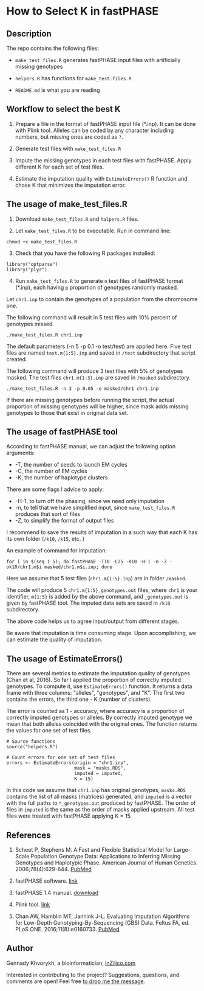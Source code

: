 How to Select K in fastPHASE
================

Description
-----------

The repo contains the following files:

-   `make_test_files.R` generates fastPHASE input files with artificially missing genotypes

-   `helpers.R` has functions for `make_test.files.R`

-  `README.md` is what you are reading 

Workflow to select the best K
------------------------------

1.  Prepare a file in the format of fastPHASE input file (\*.inp). It can be done with Plink tool. Alleles can be coded by any character including numbers, but missing ones are coded as `?`.

2.  Generate test files with `make_test_files.R`

3.  Impute the missing genotypes in each test files with fastPHASE. Apply different K for each set of test files.

4.  Estimate the imputation quality with `EstimateErrors()` R function and chose K that minimizes the imputation error.

The usage of make\_test\_files.R
---------------------------------

1. Download `make_test_files.R` and `halpers.R` files.

2. Let `make_test_files.R` to be executable. Run in command line:

```
chmod +x make_test_files.R
```
3. Check that you have the following R packages installed:

```
library("optparse")
library("plyr")
```
4. Run `make_test_files.R` to generate `n` test files of fastPHASE format (\*.inp), each having `p` proportion of genotypes randomly masked.

Let `chr1.inp` to contain the genotypes of a population from the chromosome one.

The following command will result in 5 test files with 10% percent of genotypes missed.

    ./make_test_files.R chr1.inp 

The default parameters (-n 5 -p 0.1 -o test/test) are applied here. Five test files are named `test.m{1:5}.inp` and saved in `/test` subdirectory that script created.

The following command will produce 3 test files with 5% of genotypes masked. The test files `chr1.m{1:3}.inp` are saved in `/masked` subdirectory.

    ./make_test_files.R -n 3 -p 0.05 -o masked/chr1 chr1.inp 

If there are missing genotypes before running the script, the actual proportion of missing genotypes will be higher, since mask adds missing genotypes to those that exist in original data set.

The usage of fastPHASE tool
---------------------------

According to fastPHASE manual, we can adjust the following option arguments:

-   -T, the number of seeds to launch EM cycles
-   -C, the number of EM cycles
-   -K, the number of haplotype clusters

There are some flags I advice to apply:

-   -H-1, to turn off the phasing, since we need only imputation
-   -n, to tell that we have simplified input, since `make_test_files.R` produces that sort of files
-   -Z, to simplify the format of output files

I recommend to save the results of imputation in a such way that each K has its own folder (`/k10`, `/k15`, etc. )

An example of command for imputation:

    for i in $(seq 1 5); do fastPHASE -T10 -C25 -K10 -H-1 -n -Z -ok10/chr1.m$i masked/chr1.m$i.inp; done

Here we assume that 5 test files (`chr1.m{1:5}.inp`) are in folder `/masked`.

The code will produce 5 `chr1.m{1:5}_genotypes.out` files, where `chr1` is your identifier, `m{1:5}` is added by the above command, and `_genotypes.out` is given by fastPHASE tool. The imputed data sets are saved in `/k10` subdirectory.

The above code helps us to agree input/output from different stages.

Be aware that imputation is time consuming stage. Upon accomplishing, we can estimate the quality of imputation.

The usage of EstimateErrors()
-----------------------------

There are several metrics to estimate the imputation quality of genotypes (Chan et al, 2016). So far I applied the proportion of correctly imputed genotypes. To compute it, use `EstimateErrors()` function. It returns a data frame with three columns: "alleles", "genotypes", and "K". The first two contains the errors, the third one - K (number of clusters).

The error is counted as 1 - accuracy, where accuracy is a proportion of correctly imputed genotypes or alleles. By correctly imputed genotype we mean that both alleles coincided with the original ones. The function returns the values for one set of test files.

    # Source functions
    source("helpers.R")

    # Count errors for one set of test files
    errors <- EstimateErrors(origin = "chr1.inp",
                             mask = "masks.RDS", 
                             imputed = imputed,
                             K = 15)

In this code we assume that `chr1.inp` has original genotypes, `masks.RDS` contains the list of all masks (matrices) generated, and `imputed` is a vector with the full paths to `*_genotypes.out` produced by fastPHASE. The order of files in `imputed` is the same as the order of masks applied upstream. All test files were treated with fastPHASE applying K = 15.

References
----------

1.  Scheet P, Stephens M. A Fast and Flexible Statistical Model for Large-Scale Population Genotype Data: Applications to Inferring Missing Genotypes and Haplotypic Phase. American Journal of Human Genetics. 2006;78(4):629-644. [PubMed](https://www.ncbi.nlm.nih.gov/pubmed/16532393)

2.  fastPHASE software. [link](http://scheet.org/software.html)

3.  fastPHASE 1.4 manual. [download](http://scheet.org/code/fastphase_doc_1.4.pdf)

4.  Plink tool. [link](http://zzz.bwh.harvard.edu/plink/)

5.  Chan AW, Hamblin MT, Jannink J-L. Evaluating Imputation Algorithms for Low-Depth Genotyping-By-Sequencing (GBS) Data. Feltus FA, ed. PLoS ONE. 2016;11(8):e0160733. [PubMed](https://www.ncbi.nlm.nih.gov/pubmed/27537694)

Author
------

Gennady Khvorykh, a bioinformatician, [inZilico.com](http://inzilico.com)

Interested in contributing to the project? Suggestions, questions, and comments are open! Feel free [to drop me the message](http://www.inzilico.com/contacts/).

